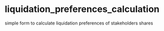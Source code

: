 # liquidation_preferences_calculation
simple form to calculate liquidation preferences of stakeholders shares
